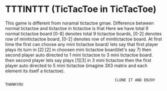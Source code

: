 # TTTINTTT (TicTacToe in TicTacToe)
This game is different from noramal tictactoe gmae. Difference between normal tictactoe and tictactoe in tictactoe is that
Here we have total 9 normal tictactoe board
[0-8] denotes total 9 tictactoe boards, [0-2] denotes row of minitictactoe board, [0-2] denotes row of minitictactoe board.
At first time the first can choose any mini tictactoe board/
lets say that first player plays its turn in [2] [2] in choosen mini tictactoe board(let's say 7) then second player auto directed to 1 mini tictactoe to 3 mini tictactoe board. then second player lets say plays [1][3] in 3 mini tictactoe then the first player auto directed to 5 mini tictactoe (imagine 3X3 matrix and each element its itself a tictactoe).




                                                     CLONE IT AND ENJOY THANKYOU
